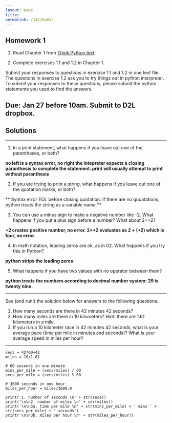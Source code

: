 ```yaml
---
layout: page
title: 
permalink: /145/hw01/
---
```


Homework 1
----

1. Read Chapter 1 from [Think Python text](http://greenteapress.com/thinkpython2/index.html). 

2. Complete exercises 1.1 and 1.2 in Chapter 1.

Submit your responses to questions in exercise 1.1 and 1.2 in one text file. The questions in exercise 1.2 ask you to try things out in python interpreter. To submit your responses to these questions, please submit the python statements you used to find the answers.


Due: Jan 27 before 10am. Submit to D2L dropbox.
----

Solutions
----

----

1. In a print statement, what happens if you leave out one of the parentheses, or both?

**no left is a syntax error, no right the intepreter expects a closing paranthesis to complete the statement. print will usually attempt to print without paranthesis**

2. If you are trying to print a string, what happens if you leave out one of the quotation marks, or both?

** Syntax error EOL before closing quotation. If there are no quoatations, python treats the string as a variable name.**

3. You can use a minus sign to make a negative number like -2. What happens if you put a plus sign before a number? What about 2++2?

**+2 creates positive number, no error. 2++2 evaluates as 2 + (+2) which is four, no error.**

4. In math notation, leading zeros are ok, as in 02. What happens if you try this in Python? 

**python strips the leading zeros**

5. What happens if you have two values with no operator between them?

**python treats the numbers according to decimal number system: 29 is twenty nine.**

----

See (and run!) the solution below for answers to the following questions.

1. How many seconds are there in 42 minutes 42 seconds?
2. How many miles are there in 10 kilometers? Hint: there are 1.61 kilometers in a mile.
3. If you run a 10 kilometer race in 42 minutes 42 seconds, what is your average pace (time per mile in minutes and seconds)? What is your average speed in miles per hour?


----

	secs = 42*60+42
	miles = 10/1.61

	# 60 seconds in one minute
	mins_per_mile = (secs/miles) / 60
	secs_per_mile = (secs/miles) % 60

	# 3600 seconds in one hour
	miles_per_hour = miles/3600.0

	print('1. number of seconds \n' + str(secs))
	print('\n\n2. number of miles \n' + str(miles))
	print('\n\n3a. time per mile \n' + str(mins_per_mile) + ' mins ' + str(secs_per_mile) + ' seconds')
	print('\n\n3b. miles per hour \n' + str(miles_per_hour))




